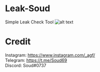 # Leak-Soud
Simple Leak Check Tool
![alt text](https://github.com/Soud69/Leak-Soud/blob/main/image.jpg?raw=true)
# Credit

Instagram: https://www.instagram.com/_agf/ <br />
Telegram: https://t.me/Soud69 <br />
Discord: Soud#0737
